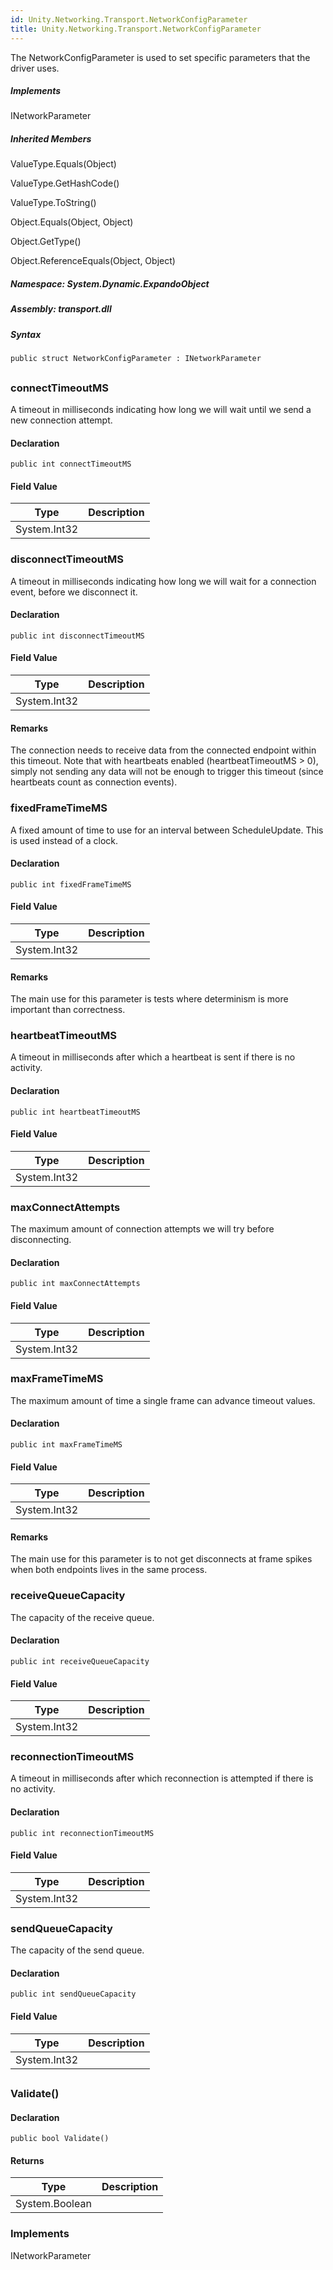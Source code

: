 ```yaml
---  
id: Unity.Networking.Transport.NetworkConfigParameter  
title: Unity.Networking.Transport.NetworkConfigParameter  
---
```


<div class="markdown level0 summary">

The NetworkConfigParameter is used to set specific parameters that the
driver uses.

</div>

<div class="markdown level0 conceptual">

</div>

<div classs="implements">

##### Implements

<div>

INetworkParameter

</div>

</div>

<div class="inheritedMembers">

##### Inherited Members

<div>

ValueType.Equals(Object)

</div>

<div>

ValueType.GetHashCode()

</div>

<div>

ValueType.ToString()

</div>

<div>

Object.Equals(Object, Object)

</div>

<div>

Object.GetType()

</div>

<div>

Object.ReferenceEquals(Object, Object)

</div>

</div>

##### **Namespace**: System.Dynamic.ExpandoObject

##### **Assembly**: transport.dll

##### Syntax

``` lang-csharp
public struct NetworkConfigParameter : INetworkParameter
```

## 

### connectTimeoutMS

<div class="markdown level1 summary">

A timeout in milliseconds indicating how long we will wait until we send
a new connection attempt.

</div>

<div class="markdown level1 conceptual">

</div>

#### Declaration

``` lang-csharp
public int connectTimeoutMS
```

#### Field Value

| Type         | Description |
|--------------|-------------|
| System.Int32 |             |

### disconnectTimeoutMS

<div class="markdown level1 summary">

A timeout in milliseconds indicating how long we will wait for a
connection event, before we disconnect it.

</div>

<div class="markdown level1 conceptual">

</div>

#### Declaration

``` lang-csharp
public int disconnectTimeoutMS
```

#### Field Value

| Type         | Description |
|--------------|-------------|
| System.Int32 |             |

#### Remarks

<div class="markdown level1 remarks">

The connection needs to receive data from the connected endpoint within
this timeout. Note that with heartbeats enabled (heartbeatTimeoutMS \>
0), simply not sending any data will not be enough to trigger this
timeout (since heartbeats count as connection events).

</div>

### fixedFrameTimeMS

<div class="markdown level1 summary">

A fixed amount of time to use for an interval between ScheduleUpdate.
This is used instead of a clock.

</div>

<div class="markdown level1 conceptual">

</div>

#### Declaration

``` lang-csharp
public int fixedFrameTimeMS
```

#### Field Value

| Type         | Description |
|--------------|-------------|
| System.Int32 |             |

#### Remarks

<div class="markdown level1 remarks">

The main use for this parameter is tests where determinism is more
important than correctness.

</div>

### heartbeatTimeoutMS

<div class="markdown level1 summary">

A timeout in milliseconds after which a heartbeat is sent if there is no
activity.

</div>

<div class="markdown level1 conceptual">

</div>

#### Declaration

``` lang-csharp
public int heartbeatTimeoutMS
```

#### Field Value

| Type         | Description |
|--------------|-------------|
| System.Int32 |             |

### maxConnectAttempts

<div class="markdown level1 summary">

The maximum amount of connection attempts we will try before
disconnecting.

</div>

<div class="markdown level1 conceptual">

</div>

#### Declaration

``` lang-csharp
public int maxConnectAttempts
```

#### Field Value

| Type         | Description |
|--------------|-------------|
| System.Int32 |             |

### maxFrameTimeMS

<div class="markdown level1 summary">

The maximum amount of time a single frame can advance timeout values.

</div>

<div class="markdown level1 conceptual">

</div>

#### Declaration

``` lang-csharp
public int maxFrameTimeMS
```

#### Field Value

| Type         | Description |
|--------------|-------------|
| System.Int32 |             |

#### Remarks

<div class="markdown level1 remarks">

The main use for this parameter is to not get disconnects at frame
spikes when both endpoints lives in the same process.

</div>

### receiveQueueCapacity

<div class="markdown level1 summary">

The capacity of the receive queue.

</div>

<div class="markdown level1 conceptual">

</div>

#### Declaration

``` lang-csharp
public int receiveQueueCapacity
```

#### Field Value

| Type         | Description |
|--------------|-------------|
| System.Int32 |             |

### reconnectionTimeoutMS

<div class="markdown level1 summary">

A timeout in milliseconds after which reconnection is attempted if there
is no activity.

</div>

<div class="markdown level1 conceptual">

</div>

#### Declaration

``` lang-csharp
public int reconnectionTimeoutMS
```

#### Field Value

| Type         | Description |
|--------------|-------------|
| System.Int32 |             |

### sendQueueCapacity

<div class="markdown level1 summary">

The capacity of the send queue.

</div>

<div class="markdown level1 conceptual">

</div>

#### Declaration

``` lang-csharp
public int sendQueueCapacity
```

#### Field Value

| Type         | Description |
|--------------|-------------|
| System.Int32 |             |

## 

### Validate()

<div class="markdown level1 summary">

</div>

<div class="markdown level1 conceptual">

</div>

#### Declaration

``` lang-csharp
public bool Validate()
```

#### Returns

| Type           | Description |
|----------------|-------------|
| System.Boolean |             |

### Implements

<div>

INetworkParameter

</div>
